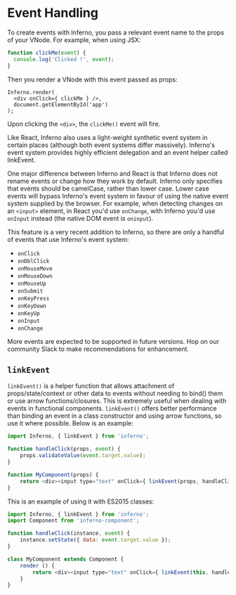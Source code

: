 # Event Handling

To create events with Inferno, you pass a relevant event name to the props of your VNode. For example, when using JSX:

```jsx
function clickMe(event) {
  console.log('Clicked !', event);
}
```

Then you render a VNode with this event passed as props:
```
Inferno.render(
  <div onClick={ clickMe } />,
  document.getElementById('app')
);
```
Upon clicking the `<div>`, the `clickMe()` event will fire.

Like React, Inferno also uses a light-weight synthetic event system in certain places (although both event systems differ massively).
Inferno's event system provides highly efficient delegation and an event helper called linkEvent.

One major difference between Inferno and React is that Inferno does not rename events or change how they work by default. Inferno only specifies that events should be camelCase, rather than lower case. Lower case events will bypass
Inferno's event system in favour of using the native event system supplied by the browser. For example, when detecting changes on an `<input>` element, in React you'd use `onChange`, with Inferno you'd use `onInput` instead (the
native DOM event is `oninput`).

This feature is a very recent addition to Inferno, so there are only a handful of events that use Inferno's event system:
- `onClick`
- `onDblClick`
- `onMouseMove`
- `onMouseDown`
- `onMouseUp`
- `onSubmit`
- `onKeyPress`
- `onKeyDown`
- `onKeyUp`
- `onInput`
- `onChange`

More events are expected to be supported in future versions. Hop on our community Slack to make recommendations for enhancement.

## `linkEvent`

`linkEvent()` is a helper function that allows attachment of props/state/context or other data to events without needing to bind() them or use arrow functions/closures. This is extremely useful when dealing with events in functional components. `linkEvent()` offers better performance than binding an event in a class constructor and using arrow functions, so use it where possible. Below is an example:

```js
import Inferno, { linkEvent } from 'inferno';

function handleClick(props, event) {
    props.validateValue(event.target.value);
}

function MyComponent(props) {
    return <div><input type="text" onClick={ linkEvent(props, handleClick) } /><div>;
}
```

This is an example of using it with ES2015 classes:

```js
import Inferno, { linkEvent } from 'inferno';
import Component from 'inferno-component';

function handleClick(instance, event) {
    instance.setState({ data: event.target.value });
}

class MyComponent extends Component {
    render () {
        return <div><input type="text" onClick={ linkEvent(this, handleClick) } /><div>;
    }
}
```
